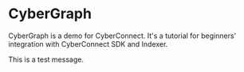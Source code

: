 # CyberGraph

CyberGraph is a demo for CyberConnect. It's a tutorial for beginners' integration with CyberConnect SDK and Indexer.

This is a test message.
